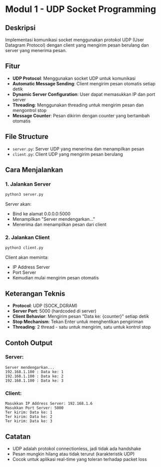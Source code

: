 # Modul 1 - UDP Socket Programming

## Deskripsi
Implementasi komunikasi socket menggunakan protokol UDP (User Datagram Protocol) dengan client yang mengirim pesan berulang dan server yang menerima pesan.

## Fitur
- **UDP Protocol**: Menggunakan socket UDP untuk komunikasi
- **Automatic Message Sending**: Client mengirim pesan otomatis setiap detik
- **Dynamic Server Configuration**: User dapat memasukkan IP dan port server
- **Threading**: Menggunakan threading untuk mengirim pesan dan mengontrol stop
- **Message Counter**: Pesan dikirim dengan counter yang bertambah otomatis

## File Structure
- `server.py`: Server UDP yang menerima dan menampilkan pesan
- `client.py`: Client UDP yang mengirim pesan berulang

## Cara Menjalankan

### 1. Jalankan Server
```bash
python3 server.py
```
Server akan:
- Bind ke alamat 0.0.0.0:5000
- Menampilkan "Server mendengarkan..."
- Menerima dan menampilkan pesan dari client

### 2. Jalankan Client
```bash
python3 client.py
```
Client akan meminta:
- IP Address Server
- Port Server
- Kemudian mulai mengirim pesan otomatis

## Keterangan Teknis
- **Protocol**: UDP (SOCK_DGRAM)
- **Server Port**: 5000 (hardcoded di server)
- **Client Behavior**: Mengirim pesan "Data ke: {counter}" setiap detik
- **Stop Mechanism**: Tekan Enter untuk menghentikan pengiriman
- **Threading**: 2 thread - satu untuk mengirim, satu untuk kontrol stop

## Contoh Output

### Server:
```
Server mendengarkan...
192.168.1.100 : Data ke: 1
192.168.1.100 : Data ke: 2
192.168.1.100 : Data ke: 3
```

### Client:
```
Masukkan IP Address Server: 192.168.1.6
Masukkan Port Server: 5000
Ter kirim: Data ke: 1
Ter kirim: Data ke: 2
Ter kirim: Data ke: 3
```

## Catatan
- UDP adalah protokol connectionless, jadi tidak ada handshake
- Pesan mungkin hilang atau tidak terurut (karakteristik UDP)
- Cocok untuk aplikasi real-time yang toleran terhadap packet loss
